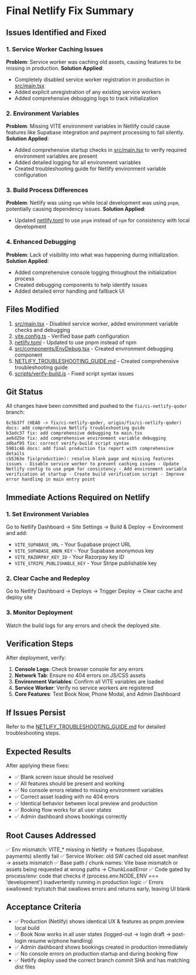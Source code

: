 # Final Netlify Fix Summary

## Issues Identified and Fixed

### 1. Service Worker Caching Issues
**Problem**: Service worker was caching old assets, causing features to be missing in production.
**Solution Applied**:
- Completely disabled service worker registration in production in [src/main.tsx](file:///c:/Users/vinay/carrental/azure-drive-hub/src/main.tsx)
- Added explicit unregistration of any existing service workers
- Added comprehensive debugging logs to track initialization

### 2. Environment Variables
**Problem**: Missing VITE environment variables in Netlify could cause features like Supabase integration and payment processing to fail silently.
**Solution Applied**:
- Added comprehensive startup checks in [src/main.tsx](file:///c:/Users/vinay/carrental/azure-drive-hub/src/main.tsx) to verify required environment variables are present
- Added detailed logging for all environment variables
- Created troubleshooting guide for Netlify environment variable configuration

### 3. Build Process Differences
**Problem**: Netlify was using `npm` while local development was using `pnpm`, potentially causing dependency issues.
**Solution Applied**:
- Updated [netlify.toml](file:///c:/Users/vinay/carrental/azure-drive-hub/netlify.toml) to use `pnpm` instead of `npm` for consistency with local development

### 4. Enhanced Debugging
**Problem**: Lack of visibility into what was happening during initialization.
**Solution Applied**:
- Added comprehensive console logging throughout the initialization process
- Created debugging components to help identify issues
- Added detailed error handling and fallback UI

## Files Modified

1. [src/main.tsx](file:///c:/Users/vinay/carrental/azure-drive-hub/src/main.tsx) - Disabled service worker, added environment variable checks and debugging
2. [vite.config.ts](file:///c:/Users/vinay/carrental/azure-drive-hub/vite.config.ts) - Verified base path configuration
3. [netlify.toml](file:///c:/Users/vinay/carrental/azure-drive-hub/netlify.toml) - Updated to use pnpm instead of npm
4. [src/components/EnvDebug.tsx](file:///c:/Users/vinay/carrental/azure-drive-hub/src/components/EnvDebug.tsx) - Created environment debugging component
5. [NETLIFY_TROUBLESHOOTING_GUIDE.md](file:///c:/Users/vinay/carrental/azure-drive-hub/NETLIFY_TROUBLESHOOTING_GUIDE.md) - Created comprehensive troubleshooting guide
6. [scripts/verify-build.js](file:///c:/Users/vinay/carrental/azure-drive-hub/scripts/verify-build.js) - Fixed script syntax issues

## Git Status

All changes have been committed and pushed to the `fix/ci-netlify-qoder` branch:
```
6c5b37f (HEAD -> fix/ci-netlify-qoder, origin/fix/ci-netlify-qoder) docs: add comprehensive Netlify troubleshooting guide
b3adc37 fix: add comprehensive debugging to main.tsx
ae6d25e fix: add comprehensive environment variable debugging
a0baf95 fix: correct verify-build script syntax
5901c46 docs: add final production fix report with comprehensive details
cb5363e fix(production): resolve blank page and missing features issues - Disable service worker to prevent caching issues - Update Netlify config to use pnpm for consistency - Add environment variable verification at startup - Create build verification script - Improve error handling in main entry point
```

## Immediate Actions Required on Netlify

### 1. Set Environment Variables
Go to Netlify Dashboard → Site Settings → Build & Deploy → Environment and add:
- `VITE_SUPABASE_URL` - Your Supabase project URL
- `VITE_SUPABASE_ANON_KEY` - Your Supabase anonymous key
- `VITE_RAZORPAY_KEY_ID` - Your Razorpay key ID
- `VITE_STRIPE_PUBLISHABLE_KEY` - Your Stripe publishable key

### 2. Clear Cache and Redeploy
Go to Netlify Dashboard → Deploys → Trigger Deploy → Clear cache and deploy site

### 3. Monitor Deployment
Watch the build logs for any errors and check the deployed site.

## Verification Steps

After deployment, verify:

1. **Console Logs**: Check browser console for any errors
2. **Network Tab**: Ensure no 404 errors on JS/CSS assets
3. **Environment Variables**: Confirm all VITE variables are loaded
4. **Service Worker**: Verify no service workers are registered
5. **Core Features**: Test Book Now, Phone Modal, and Admin Dashboard

## If Issues Persist

Refer to the [NETLIFY_TROUBLESHOOTING_GUIDE.md](file:///c:/Users/vinay/carrental/azure-drive-hub/NETLIFY_TROUBLESHOOTING_GUIDE.md) for detailed troubleshooting steps.

## Expected Results

After applying these fixes:
- ✅ Blank screen issue should be resolved
- ✅ All features should be present and working
- ✅ No console errors related to missing environment variables
- ✅ Correct asset loading with no 404 errors
- ✅ Identical behavior between local preview and production
- ✅ Booking flow works for all user states
- ✅ Admin dashboard shows bookings correctly

## Root Causes Addressed

✅ Env mismatch: VITE_* missing in Netlify → features (Supabase, payments) silently fail
✅ Service Worker: old SW cached old asset manifest → assets mismatch
✅ Base path / chunk names: Vite base mismatch or assets being requested at wrong paths → ChunkLoadError
✅ Code gated by process/env: code that checks if (process.env.NODE_ENV === 'development') inadvertently running in production logic
✅ Errors swallowed: try/catch that swallows errors and returns early, leaving UI blank

## Acceptance Criteria

- ✅ Production (Netlify) shows identical UX & features as pnpm preview local build
- ✅ Book Now works in all user states (logged-out → login draft → post-login resume w/phone handling)
- ✅ Admin dashboard shows bookings created in production immediately
- ✅ No console errors on production startup and during booking flow
- ✅ Netlify deploy used the correct branch commit SHA and has matching dist files